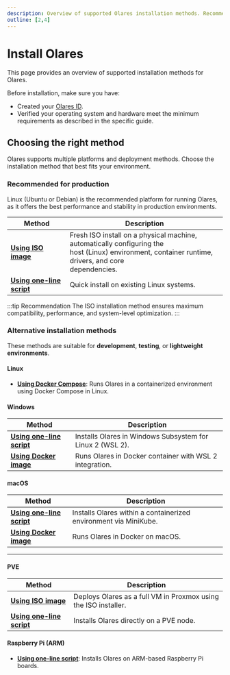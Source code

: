 ```yaml
---
description: Overview of supported Olares installation methods. Recommended for Linux environments via ISO image or installation script. Other platforms like macOS, Windows, PVE, and Raspberry Pi are supported for testing and development.
outline: [2,4]
---
```


# Install Olares

This page provides an overview of supported installation methods for Olares.

Before installation, make sure you have:
- Created your [Olares ID](create-olares-id.md).
- Verified your operating system and hardware meet the minimum requirements as described in the specific guide.

## Choosing the right method

Olares supports multiple platforms and deployment methods. Choose the installation method that best fits your environment.

### Recommended for production

Linux (Ubuntu or Debian) is the recommended platform for running Olares, as it offers the best performance and stability in production environments.

| Method                                               | Description |
|------------------------------------------------------|--------------|
| [**Using ISO image**](install-linux-iso.md)          | Fresh ISO install on a physical machine, automatically configuring the <br/>host (Linux) environment, container runtime, drivers, and core <br/>dependencies. |
| [**Using one-line script**](install-linux-script.md) | Quick install on existing Linux systems. |

:::tip Recommendation
The ISO installation method ensures maximum compatibility, performance, and system-level optimization.
:::

### Alternative installation methods

These methods are suitable for **development**, **testing**, or **lightweight environments**. 

#### Linux

- [**Using Docker Compose**](install-linux-docker.md): Runs Olares in a containerized environment using Docker Compose in Linux.


#### Windows

| Method                                                 | Description                                              |  
|--------------------------------------------------------|----------------------------------------------------------| 
| [**Using one-line script**](install-windows-script.md) | Installs Olares in Windows Subsystem for Linux 2 (WSL 2). |
| [**Using Docker image**](install-windows-docker.md)           | Runs Olares in Docker container with WSL 2 integration.  |

#### macOS

| Method                                         | Description                                                     |  
|------------------------------------------------|-----------------------------------------------------------------| 
| [**Using one-line script**](install-mac-script.md) | Installs Olares within a containerized environment via MiniKube. |  
| [**Using Docker image**](install-mac-docker.md) | Runs Olares in Docker on macOS.                          |  
---

#### PVE

| Method                                          | Description | 
|-------------------------------------------------|--------------| 
| [**Using ISO image**](install-pve-iso.md)             | Deploys Olares as a full VM in Proxmox using the ISO installer. | 
| [**Using one-line script**](install-pve-script.md) | Installs Olares directly on a PVE node. | 

 #### Raspberry Pi (ARM)

- [**Using one-line script**](install-raspberry-pi.md): Installs Olares on ARM-based Raspberry Pi boards. 

